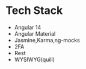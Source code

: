 # Tech Stack

- Angular 14
- Angular Material
- Jasmine,Karma,ng-mocks
- 2FA
- Rest
- WYSIWYG(quill)
